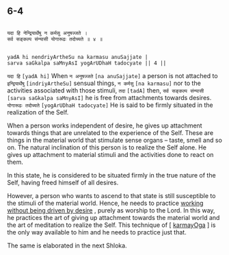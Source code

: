 ## 6-4


```shloka-sa

यदा हि नेन्द्रियार्थेषु न कर्मसु अनुषज्जते ।
सर्व सङ्कल्प संन्यासी योगारूढः तदोच्यते ॥ ४ ॥

```
```shloka-sa-hk

yadA hi nendriyArtheSu na karmasu anuSajjate |
sarva saGkalpa saMnyAsI yogArUDhaH tadocyate || 4 ||

```
`यदा हि` `[yadA hi]` When `न अनुषज्जते` `[na anuSajjate]` a person is not attached to `इन्द्रियार्थेषु` `[indriyArtheSu]` sensual things, `न कर्मसु` `[na karmasu]` nor to the activities associated with those stimuli, `तदा` `[tadA]` then, `सर्व सङ्कल्प संन्यासी` `[sarva saGkalpa saMnyAsI]` he is free from attachments towards desires. `योगारूढः तदोच्यते` `[yogArUDhaH tadocyate]` He is said to be firmly situated in the realization of the Self.

When a person works independent of desire, he gives up attachment towards things that are unrelated to the experience of the Self. These are things in the material world that stimulate sense organs – taste, smell and so on. The natural inclination of this person is to realize the Self alone. He gives up attachment to material stimuli and the activities done to react on them. 

In this state, he is considered to be situated firmly in the true nature of the Self, having freed himself of all desires. 

However, a person who wants to ascend to that state is still susceptible to the stimuli of the material world. Hence, he needs to practice 
[working without being driven by desire](karmayoga)
, purely as worship to the Lord. In this way, he practices the art of giving up attachment towards the material world and the art of meditation to realize the Self. This technique of [
[karmayOga](karmayOga_a_defn)
] is the only way available to him and he needs to practice just that.

The same is elaborated in the next Shloka.


